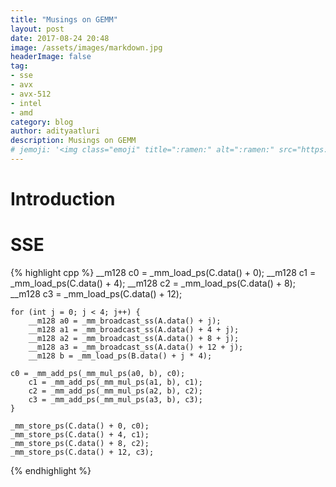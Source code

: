 ```yaml
---
title: "Musings on GEMM"
layout: post
date: 2017-08-24 20:48
image: /assets/images/markdown.jpg
headerImage: false
tag:
- sse
- avx
- avx-512
- intel
- amd
category: blog
author: adityaatluri
description: Musings on GEMM
# jemoji: '<img class="emoji" title=":ramen:" alt=":ramen:" src="https://assets.github.com/images/icons/emoji/unicode/1f35c.png" height="20" width="20" align="absmiddle">'
---
```


# Introduction

# SSE
{% highlight cpp %}
	__m128 c0 = _mm_load_ps(C.data() + 0);
	__m128 c1 = _mm_load_ps(C.data() + 4);
	__m128 c2 = _mm_load_ps(C.data() + 8);
	__m128 c3 = _mm_load_ps(C.data() + 12);


	for (int j = 0; j < 4; j++) {
		__m128 a0 = _mm_broadcast_ss(A.data() + j);
		__m128 a1 = _mm_broadcast_ss(A.data() + 4 + j);
		__m128 a2 = _mm_broadcast_ss(A.data() + 8 + j);
		__m128 a3 = _mm_broadcast_ss(A.data() + 12 + j);
		__m128 b = _mm_load_ps(B.data() + j * 4);

    c0 = _mm_add_ps(_mm_mul_ps(a0, b), c0);
		c1 = _mm_add_ps(_mm_mul_ps(a1, b), c1);
		c2 = _mm_add_ps(_mm_mul_ps(a2, b), c2);
		c3 = _mm_add_ps(_mm_mul_ps(a3, b), c3);
	}
  
	_mm_store_ps(C.data() + 0, c0);
	_mm_store_ps(C.data() + 4, c1);
	_mm_store_ps(C.data() + 8, c2);
	_mm_store_ps(C.data() + 12, c3);
  
{% endhighlight %}
